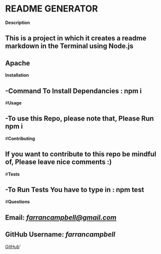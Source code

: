 # **README GENERATOR**
  
  **Description**
  ## This is a project in which it creates a readme markdown in the Terminal using Node.js

  ## Apache
  
  **Installation**
  ## -Command To Install Dependancies :  npm i

  #**Usage**
  ## -To use this Repo, please note that, Please Run npm i 

  #**Contributing**
  ## If you want to contribute to this repo be mindful of, Please leave nice comments :)

  #**Tests**
  ## -To Run Tests You have to type in : npm test 
  
  #**Questions**
  ## Email: *farrancampbell@gmail.com*
  ## GitHub Username: *farrancampbell* 
  [GitHub](www.github.com/farrancampbell "GitHub Page")'


